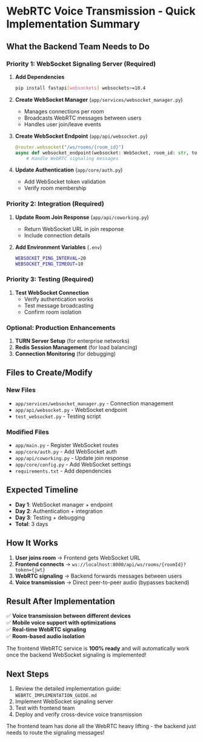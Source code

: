 # WebRTC Voice Transmission - Quick Implementation Summary

## What the Backend Team Needs to Do

### Priority 1: WebSocket Signaling Server (Required)

1. **Add Dependencies**

   ```bash
   pip install fastapi[websockets] websockets>=10.4
   ```

2. **Create WebSocket Manager** (`app/services/websocket_manager.py`)
   - Manages connections per room
   - Broadcasts WebRTC messages between users
   - Handles user join/leave events

3. **Create WebSocket Endpoint** (`app/api/websocket.py`)

   ```python
   @router.websocket("/ws/rooms/{room_id}")
   async def websocket_endpoint(websocket: WebSocket, room_id: str, token: str):
       # Handle WebRTC signaling messages
   ```

4. **Update Authentication** (`app/core/auth.py`)
   - Add WebSocket token validation
   - Verify room membership

### Priority 2: Integration (Required)

1. **Update Room Join Response** (`app/api/coworking.py`)
   - Return WebSocket URL in join response
   - Include connection details

2. **Add Environment Variables** (`.env`)

   ```bash
   WEBSOCKET_PING_INTERVAL=20
   WEBSOCKET_PING_TIMEOUT=10
   ```

### Priority 3: Testing (Required)

1. **Test WebSocket Connection**
   - Verify authentication works
   - Test message broadcasting
   - Confirm room isolation

### Optional: Production Enhancements

1. **TURN Server Setup** (for enterprise networks)
2. **Redis Session Management** (for load balancing)
3. **Connection Monitoring** (for debugging)

## Files to Create/Modify

### New Files

- `app/services/websocket_manager.py` - Connection management
- `app/api/websocket.py` - WebSocket endpoint
- `test_websocket.py` - Testing script

### Modified Files

- `app/main.py` - Register WebSocket routes
- `app/core/auth.py` - Add WebSocket auth
- `app/api/coworking.py` - Update join response
- `app/core/config.py` - Add WebSocket settings
- `requirements.txt` - Add dependencies

## Expected Timeline

- **Day 1**: WebSocket manager + endpoint
- **Day 2**: Authentication + integration  
- **Day 3**: Testing + debugging
- **Total**: 3 days

## How It Works

1. **User joins room** → Frontend gets WebSocket URL
2. **Frontend connects** → `ws://localhost:8000/api/ws/rooms/{roomId}?token={jwt}`
3. **WebRTC signaling** → Backend forwards messages between users
4. **Voice transmission** → Direct peer-to-peer audio (bypasses backend)

## Result After Implementation

✅ **Voice transmission between different devices**  
✅ **Mobile voice support with optimizations**  
✅ **Real-time WebRTC signaling**  
✅ **Room-based audio isolation**  

The frontend WebRTC service is **100% ready** and will automatically work once the backend WebSocket signaling is implemented!

## Next Steps

1. Review the detailed implementation guide: `WEBRTC_IMPLEMENTATION_GUIDE.md`
2. Implement WebSocket signaling server
3. Test with frontend team
4. Deploy and verify cross-device voice transmission

The frontend team has done all the WebRTC heavy lifting - the backend just needs to route the signaling messages!
